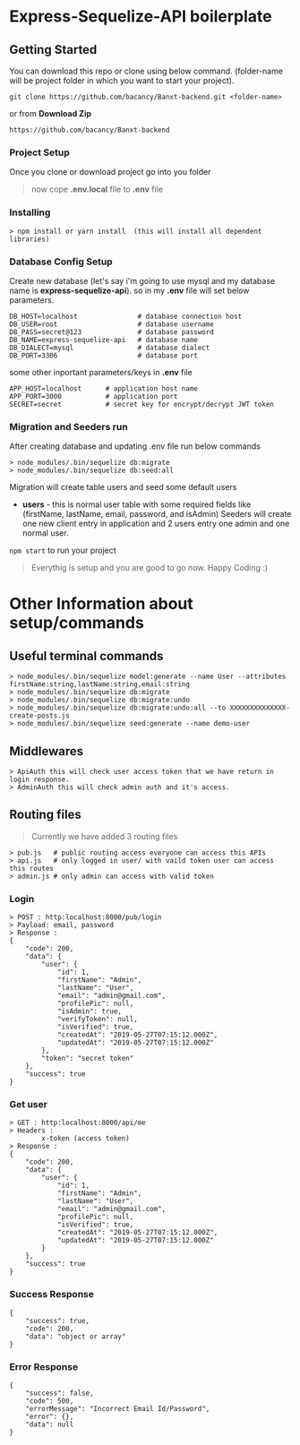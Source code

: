 # Express-Sequelize-API boilerplate

## Getting Started

You can download this repo or clone using below command. (folder-name will be project folder in which you want to start your project).

```
git clone https://github.com/bacancy/Banxt-backend.git <folder-name>
```

or from **Download Zip**

```
https://github.com/bacancy/Banxt-backend
```

### Project Setup

Once you clone or download project go into you folder

> now cope **.env.local** file to **.env** file

### Installing

```
> npm install or yarn install  (this will install all dependent libraries)
```

### Database Config Setup

Create new database (let's say i'm going to use mysql and my database name is **express-sequelize-api**).
so in my **.env** file will set below parameters.

```
DB_HOST=localhost               # database connection host
DB_USER=root                    # database username
DB_PASS=secret@123              # database password
DB_NAME=express-sequelize-api   # database name
DB_DIALECT=mysql                # database dialect
DB_PORT=3306                    # database port
```

some other inportant parameters/keys in **.env** file

```
APP_HOST=localhost      # application host name
APP_PORT=3000           # application port
SECRET=secret           # secret key for encrypt/decrypt JWT token
```

### Migration and Seeders run

After creating database and updating .env file run below commands

```
> node_modules/.bin/sequelize db:migrate
> node_modules/.bin/sequelize db:seed:all
```

Migration will create table users and seed some default users

- **users** - this is normal user table with some required fields like (firstName, lastName, email, password, and isAdmin)
  Seeders will create one new client entry in application and 2 users entry one admin and one normal user.

`npm start` to run your project

> Everythig is setup and you are good to go now. Happy Coding :)

# Other Information about setup/commands

## Useful terminal commands

```
> node_modules/.bin/sequelize model:generate --name User --attributes firstName:string,lastName:string,email:string
> node_modules/.bin/sequelize db:migrate
> node_modules/.bin/sequelize db:migrate:undo
> node_modules/.bin/sequelize db:migrate:undo:all --to XXXXXXXXXXXXXX-create-posts.js
> node_modules/.bin/sequelize seed:generate --name demo-user
```

## Middlewares

```
> ApiAuth this will check user access token that we have return in login response.
> AdminAuth this will check admin auth and it's access.
```

## Routing files

> Currently we have added 3 routing files

```
> pub.js   # public routing access everyone can access this APIs
> api.js   # only logged in user/ with vaild token user can access this routes
> admin.js # only admin can access with valid token
```

### Login

```
> POST : http:localhost:8000/pub/login
> Payload: email, password
> Response :
{
    "code": 200,
    "data": {
        "user": {
            "id": 1,
            "firstName": "Admin",
            "lastName": "User",
            "email": "admin@gmail.com",
            "profilePic": null,
            "isAdmin": true,
            "verifyToken": null,
            "isVerified": true,
            "createdAt": "2019-05-27T07:15:12.000Z",
            "updatedAt": "2019-05-27T07:15:12.000Z"
        },
        "token": "secret token"
    },
    "success": true
}
```

### Get user

```
> GET : http:localhost:8000/api/me
> Headers :
        x-token (access token)
> Response :
{
    "code": 200,
    "data": {
        "user": {
            "id": 1,
            "firstName": "Admin",
            "lastName": "User",
            "email": "admin@gmail.com",
            "profilePic": null,
            "isVerified": true,
            "createdAt": "2019-05-27T07:15:12.000Z",
            "updatedAt": "2019-05-27T07:15:12.000Z"
        }
    },
    "success": true
}
```

### Success Response

```
{
    "success": true,
    "code": 200,
    "data": "object or array"
}
```

### Error Response

```
{
    "success": false,
    "code": 500,
    "errorMessage": "Incorrect Email Id/Password",
    "error": {},
    "data": null
}
```
